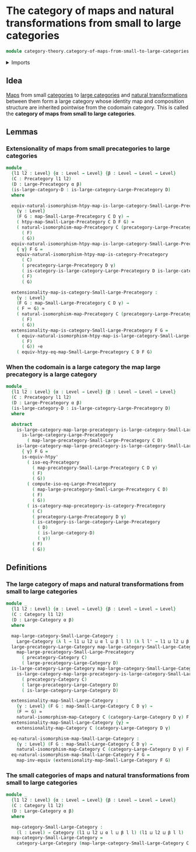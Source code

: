 # The category of maps and natural transformations from small to large categories

```agda
module category-theory.category-of-maps-from-small-to-large-categories where
```

<details><summary>Imports</summary>

```agda
open import category-theory.categories
open import category-theory.category-of-maps-categories
open import category-theory.isomorphisms-in-large-precategories
open import category-theory.isomorphisms-in-precategories
open import category-theory.large-categories
open import category-theory.large-precategories
open import category-theory.maps-from-small-to-large-categories
open import category-theory.maps-from-small-to-large-precategories
open import category-theory.natural-isomorphisms-maps-categories
open import category-theory.natural-isomorphisms-maps-precategories
open import category-theory.precategories
open import category-theory.precategory-of-maps-from-small-to-large-precategories

open import foundation.equivalences
open import foundation.identity-types
open import foundation.universe-levels
```

</details>

## Idea

[Maps](category-theory.maps-from-small-to-large-categories.md) from small
[categories](category-theory.categories.md) to
[large categories](category-theory.large-categories.md) and
[natural transformations](category-theory.natural-transformations-maps-from-small-to-large-precategories.md)
between them form a large category whose identity map and composition structure
are inherited pointwise from the codomain category. This is called the
**category of maps from small to large categories**.

## Lemmas

### Extensionality of maps from small precategories to large categories

```agda
module _
  {l1 l2 : Level} {α : Level → Level} {β : Level → Level → Level}
  (C : Precategory l1 l2)
  (D : Large-Precategory α β)
  (is-large-category-D : is-large-category-Large-Precategory D)
  where

  equiv-natural-isomorphism-htpy-map-is-large-category-Small-Large-Precategory :
    {γ : Level}
    (F G : map-Small-Large-Precategory C D γ) →
    ( htpy-map-Small-Large-Precategory C D F G) ≃
    ( natural-isomorphism-map-Precategory C (precategory-Large-Precategory D γ)
      ( F)
      ( G))
  equiv-natural-isomorphism-htpy-map-is-large-category-Small-Large-Precategory
    { γ} F G =
    equiv-natural-isomorphism-htpy-map-is-category-Precategory
      ( C)
      ( precategory-Large-Precategory D γ)
      ( is-category-is-large-category-Large-Precategory D is-large-category-D γ)
      ( F)
      ( G)

  extensionality-map-is-category-Small-Large-Precategory :
    {γ : Level}
    (F G : map-Small-Large-Precategory C D γ) →
    ( F ＝ G) ≃
    ( natural-isomorphism-map-Precategory C (precategory-Large-Precategory D γ)
      ( F)
      ( G))
  extensionality-map-is-category-Small-Large-Precategory F G =
    ( equiv-natural-isomorphism-htpy-map-is-large-category-Small-Large-Precategory
      ( F)
      ( G)) ∘e
    ( equiv-htpy-eq-map-Small-Large-Precategory C D F G)
```

### When the codomain is a large category the map large precategory is a large category

```agda
module _
  {l1 l2 : Level} {α : Level → Level} {β : Level → Level → Level}
  (C : Precategory l1 l2)
  (D : Large-Precategory α β)
  (is-large-category-D : is-large-category-Large-Precategory D)
  where

  abstract
    is-large-category-map-large-precategory-is-large-category-Small-Large-Precategory :
      is-large-category-Large-Precategory
        ( map-large-precategory-Small-Large-Precategory C D)
    is-large-category-map-large-precategory-is-large-category-Small-Large-Precategory
      { γ} F G =
      is-equiv-htpy'
        ( iso-eq-Precategory
          ( map-precategory-Small-Large-Precategory C D γ)
          ( F)
          ( G))
        ( compute-iso-eq-Large-Precategory
          ( map-large-precategory-Small-Large-Precategory C D)
          ( F)
          ( G))
        ( is-category-map-precategory-is-category-Precategory
          ( C)
          ( precategory-Large-Precategory D γ)
          ( is-category-is-large-category-Large-Precategory
            ( D)
            ( is-large-category-D)
            ( γ))
          ( F)
          ( G))
```

## Definitions

### The large category of maps and natural transformations from small to large categories

```agda
module _
  {l1 l2 : Level} {α : Level → Level} {β : Level → Level → Level}
  (C : Category l1 l2)
  (D : Large-Category α β)
  where

  map-large-category-Small-Large-Category :
    Large-Category (λ l → l1 ⊔ l2 ⊔ α l ⊔ β l l) (λ l l' → l1 ⊔ l2 ⊔ β l l')
  large-precategory-Large-Category map-large-category-Small-Large-Category =
    map-large-precategory-Small-Large-Precategory
      ( precategory-Category C)
      ( large-precategory-Large-Category D)
  is-large-category-Large-Category map-large-category-Small-Large-Category =
    is-large-category-map-large-precategory-is-large-category-Small-Large-Precategory
      ( precategory-Category C)
      ( large-precategory-Large-Category D)
      ( is-large-category-Large-Category D)

  extensionality-map-Small-Large-Category :
    {γ : Level} (F G : map-Small-Large-Category C D γ) →
    (F ＝ G) ≃
    natural-isomorphism-map-Category C (category-Large-Category D γ) F G
  extensionality-map-Small-Large-Category {γ} =
    extensionality-map-Category C (category-Large-Category D γ)

  eq-natural-isomorphism-map-Small-Large-Category :
    {γ : Level} (F G : map-Small-Large-Category C D γ) →
    natural-isomorphism-map-Category C (category-Large-Category D γ) F G → F ＝ G
  eq-natural-isomorphism-map-Small-Large-Category F G =
    map-inv-equiv (extensionality-map-Small-Large-Category F G)
```

### The small categories of maps and natural transformations from small to large categories

```agda
module _
  {l1 l2 : Level} {α : Level → Level} {β : Level → Level → Level}
  (C : Category l1 l2)
  (D : Large-Category α β)
  where

  map-category-Small-Large-Category :
    (l : Level) → Category (l1 ⊔ l2 ⊔ α l ⊔ β l l) (l1 ⊔ l2 ⊔ β l l)
  map-category-Small-Large-Category =
    category-Large-Category (map-large-category-Small-Large-Category C D)
```
